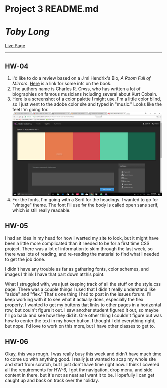 # Project 3 README.md

# *Toby Long*

[Live Page](https://stuffnthingz.github.io/web-dev-hw/Project-3/)

---
## HW-04

1. I'd like to do a review based on a Jimi Hendrix's Bio, *A Room Full of Mirrors*. [Here](https://www.amazon.com/Room-Full-Mirrors-Biography-Hendrix/dp/0786888415) is a link for some info on the book.
3. The authors name is Charles R. Cross, who has written a lot of biographies on famous musicians including several about Kurt Cobain.
4. Here is a screenshot of a color palette I might use. I'm a little color blind, so I just went to the adobe color site and typed in "music." Looks like the feel I'm going for.
![Color Palette](./images/showcase-color.png)
5. For the fonts, I'm going with a Serif for the headings. I wanted to go for "vintage" theme. The font I'll use for the body is called open sans serif, which is still really readable.

## HW-05

I had an idea in my head for how I wanted my site to look, but it might
have been a little more complicated than it needed to be for a first time CSS project. There was a lot of information to skim through the last week, so there was lots of reading, and re-reading the material to find what I needed to get the job done.

I didn't have any trouble as far as gathering fonts, color schemes, and images I think I have that part down at this point.

What I struggled with, was just keeping track of all the stuff on the style.css page.  There was a couple things I used that I didn't really understand like "aside" and "flex." That's one thing I had to post in the issues forum. I'll keep working with it to see what it actually does, especially the flex property. I wanted to get my buttons that links to other pages in a horizontal row, but couln't figure it out. I saw another student figured it out, so maybe I'll go back and see how they did it. One other thing I couldn't figure out was how to center the text in my hover button. I thought I did everything right, but nope. I'd love to work on this more, but I have other classes to get to.

## HW-06

Okay, this was rough. I was really busy this week and didn't have much time to come up with anything good. I really just wanted to scap my whole site and start from scratch, but I just don't have time right now. I think I covered all the requirements for HW-6, I got the navigation, drop menu, and side content in there, but it's not as neat as I want it to be. Hopefully I can get caught up and back on track over the holiday.
